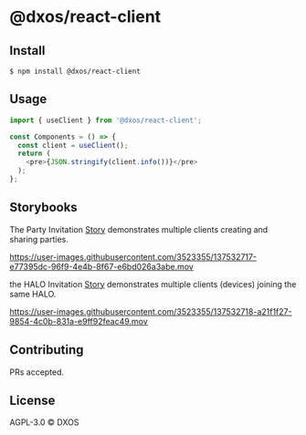 # @dxos/react-client

## Install

```
$ npm install @dxos/react-client
```

## Usage

```javascript
import { useClient } from '@dxos/react-client';

const Components = () => {
  const client = useClient();
  return (
    <pre>{JSON.stringify(client.info())}</pre>
  );
};
```

## Storybooks

The Party Invitation [Story](./stories/invitations.stories.tsx) demonstrates multiple clients creating and sharing parties.

https://user-images.githubusercontent.com/3523355/137532717-e77395dc-96f9-4e4b-8f67-e6bd026a3abe.mov

the HALO Invitation [Story](./stories/authentication.stories.tsx) demonstrates multiple clients (devices) joining the same HALO.

https://user-images.githubusercontent.com/3523355/137532718-a21f1f27-9854-4c0b-831a-e9ff92feac49.mov


## Contributing

PRs accepted.

## License

AGPL-3.0 © DXOS
